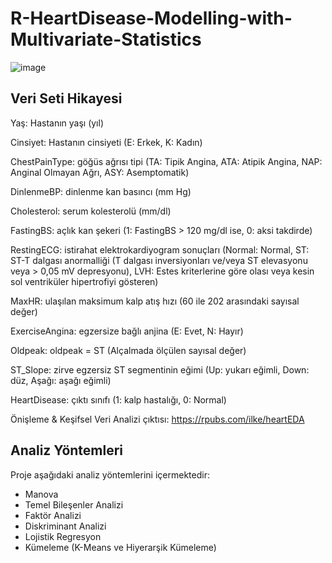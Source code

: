 # R-HeartDisease-Modelling-with-Multivariate-Statistics

![image](https://github.com/ilkedercan/HeartDisease-Modelling-with-Multivariate-Statistics/assets/109766684/6da5a8ef-ed28-4e64-9960-34d45128f37d)



## Veri Seti Hikayesi

Yaş: Hastanın yaşı (yıl)

Cinsiyet: Hastanın cinsiyeti (E: Erkek, K: Kadın)

ChestPainType: göğüs ağrısı tipi (TA: Tipik Angina, ATA: Atipik Angina, NAP: Anginal Olmayan Ağrı, ASY: Asemptomatik)

DinlenmeBP: dinlenme kan basıncı (mm Hg)

Cholesterol: serum kolesterolü (mm/dl)

FastingBS: açlık kan şekeri (1: FastingBS > 120 mg/dl ise, 0: aksi takdirde)

RestingECG: istirahat elektrokardiyogram sonuçları (Normal: Normal, ST: ST-T dalgası anormalliği (T dalgası inversiyonları ve/veya ST elevasyonu veya > 0,05 mV depresyonu), LVH: Estes kriterlerine göre olası veya 
kesin sol ventriküler hipertrofiyi gösteren)

MaxHR: ulaşılan maksimum kalp atış hızı (60 ile 202 arasındaki sayısal değer)

ExerciseAngina: egzersize bağlı anjina (E: Evet, N: Hayır)

Oldpeak: oldpeak = ST (Alçalmada ölçülen sayısal değer)

ST_Slope: zirve egzersiz ST segmentinin eğimi (Up: yukarı eğimli, Down: düz, Aşağı: aşağı eğimli)

HeartDisease: çıktı sınıfı (1: kalp hastalığı, 0: Normal)

Önişleme & Keşifsel Veri Analizi çıktısı: https://rpubs.com/ilke/heartEDA

## Analiz Yöntemleri

Proje aşağıdaki analiz yöntemlerini içermektedir:

- Manova
- Temel Bileşenler Analizi
- Faktör Analizi
- Diskriminant Analizi
- Lojistik Regresyon
- Kümeleme (K-Means ve Hiyerarşik Kümeleme)
